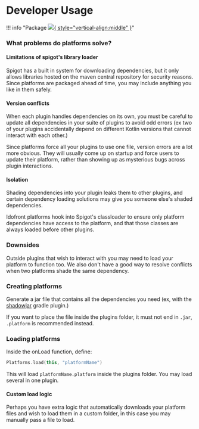 # Developer Usage

!!! info "Package [![](https://img.shields.io/maven-metadata/v?label=idofront-platform-loader&metadataUrl=https://repo.mineinabyss.com/releases/com/mineinabyss/idofront-platform-loader/maven-metadata.xml){ style="vertical-align:middle" }](https://repo.mineinabyss.com/#/releases/com/mineinabyss/idofront-platform-loader)"

### What problems do platforms solve?

#### Limitations of spigot's library loader

Spigot has a built in system for downloading dependencies, but it only allows libraries hosted on the maven central repository for security reasons. Since platforms are packaged ahead of time, you may include anything you like in them safely.

#### Version conflicts

When each plugin handles dependencies on its own, you must be careful to update all dependencies in your suite of plugins to avoid odd errors (ex two of your plugins accidentally depend on different Kotlin versions that cannot interact with each other.)

Since platforms force all your plugins to use one file, version errors are a lot more obvious. They will usually come up on startup and force users to update their platform, rather than showing up as mysterious bugs across plugin interactions.

#### Isolation

Shading dependencies into your plugin leaks them to other plugins, and certain dependency loading solutions may give you someone else's shaded dependencies.

Idofront platforms hook into Spigot's classloader to ensure only platform dependencies have access to the platform, and that those classes are always loaded before other plugins.

### Downsides

Outside plugins that wish to interact with you may need to load your platform to function too. We also don't have a good way to resolve conflicts when two platforms shade the same dependency.

### Creating platforms

Generate a jar file that contains all the dependencies you need (ex, with the [shadowjar](https://imperceptiblethoughts.com/shadow/getting-started/) gradle plugin.)

If you want to place the file inside the plugins folder, it must not end in `.jar`, `.platform` is recommended instead.

### Loading platforms

Inside the onLoad function, define:

```kotlin
Platforms.load(this, "platformName")
```

This will load `platformName.platform` inside the plugins folder. You may load several in one plugin.

#### Custom load logic

Perhaps you have extra logic that automatically downloads your platform files and wish to load them in a custom folder, in this case you may manually pass a file to load.


